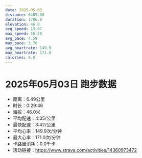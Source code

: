 ```yaml
---
date: 2025-05-03
distance: 6485.00
duration: 1786.0
elevation: 46.0
avg_speed: 13.07
max_speed: 16.20
avg_pace: 4.59
max_pace: 3.70
avg_heartrate: 149.9
max_heartrate: 171.0
calories: 0.0
---
```


# 2025年05月03日 跑步数据

- 距离：6.49公里
- 时长：0:29:46
- 海拔：46.0米
- 平均配速：4:35/公里
- 最快配速：3:42/公里
- 平均心率：149.9次/分钟
- 最大心率：171.0次/分钟
- 卡路里消耗：0.0千卡
- 活动链接：https://www.strava.com/activities/14360973472

